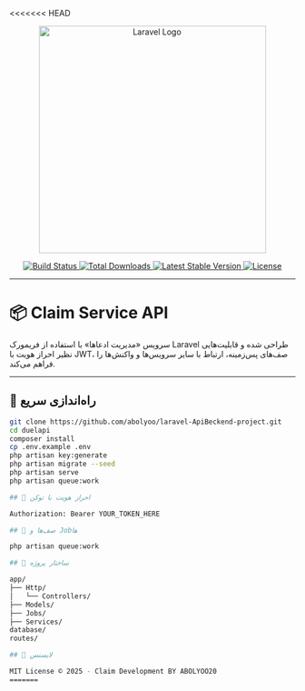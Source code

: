 <<<<<<< HEAD
<p align="center">
  <a href="https://laravel.com" target="_blank">
    <img src="https://raw.githubusercontent.com/laravel/art/master/logo-lockup/5%20SVG/2%20CMYK/1%20Full%20Color/laravel-logolockup-cmyk-red.svg" width="400" alt="Laravel Logo">
  </a>
</p>

<p align="center">
  <a href="https://github.com/laravel/framework/actions">
    <img src="https://github.com/laravel/framework/workflows/tests/badge.svg" alt="Build Status">
  </a>
  <a href="https://packagist.org/packages/laravel/framework">
    <img src="https://img.shields.io/packagist/dt/laravel/framework" alt="Total Downloads">
  </a>
  <a href="https://packagist.org/packages/laravel/framework">
    <img src="https://img.shields.io/packagist/v/laravel/framework" alt="Latest Stable Version">
  </a>
  <a href="https://packagist.org/packages/laravel/framework">
    <img src="https://img.shields.io/packagist/l/laravel/framework" alt="License">
  </a>
</p>

---

# 📦 Claim Service API

سرویس «مدیریت ادعاها» با استفاده از فریمورک Laravel طراحی شده و قابلیت‌هایی نظیر احراز هویت با JWT، صف‌های پس‌زمینه، ارتباط با سایر سرویس‌ها و واکنش‌ها را فراهم می‌کند.

---

## 🚀 راه‌اندازی سریع

```bash
git clone https://github.com/abolyoo/laravel-ApiBeckend-project.git
cd duelapi
composer install
cp .env.example .env
php artisan key:generate
php artisan migrate --seed
php artisan serve
php artisan queue:work

## 🔐 احراز هویت با توکن

Authorization: Bearer YOUR_TOKEN_HERE

## 🧵 صف‌ها و Jobها

php artisan queue:work

## 📂 ساختار پروژه

app/
├── Http/
│   └── Controllers/
├── Models/
├── Jobs/
├── Services/
database/
routes/

## 📜 لایسنس

MIT License © 2025 - Claim Development BY ABOLYOO20
=======
